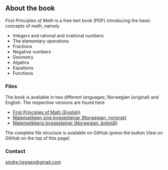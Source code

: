 ## About the book

_First Principles of Math_ is a free text book (PDF) introducing the basic concepts of math, namely

- Integers and rational and irrational numbers
- The elementary operations
- Fractions
- Negative numbers
- Geometry
- Algebra
- Equations
- Functions

### Files

The book is available in two different languages; Norwegian (original) and English. The respective versions are found here

- [First Principles of Math (English)](https://github.com/sindrsh/FirstPrinciplesOfMath/blob/master/FP_eng.pdf)
- [Matematikken sine byggesteinar (Norwegian, nynorsk)](https://github.com/sindrsh/FirstPrinciplesOfMath/blob/master/MB.pdf)
- [Matematikkens byggesteiner (Norwegian, bokmål)](https://github.com/sindrsh/FirstPrinciplesOfMath/blob/master/MB_bm.pdf) 


The complete file structure is available on GitHub (press the button _View on GitHub_ on the top of this page)


### Contact
sindre.heggen@gmail.com

